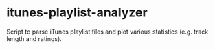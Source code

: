 # itunes-playlist-analyzer
Script to parse iTunes playlist files and plot various statistics (e.g. track length and ratings).
